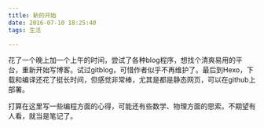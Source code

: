 ```yaml
---
title: 新的开始
date: 2016-07-10 18:25:40
tags: 生活

---
```



花了一个晚上加一个上午的时间，尝试了各种blog程序，想找个清爽易用的平台，重新开始写博客。试过gitblog，可惜作者似乎不再维护了。最后到Hexo，下载和编译还花了挺长时间，但感觉非常棒，尤其是都是静态网页，可以在github上部署。

打算在这里写一些编程方面的心得，可能还有些数学、物理方面的思索。不期望有人看，就当是笔记了。


